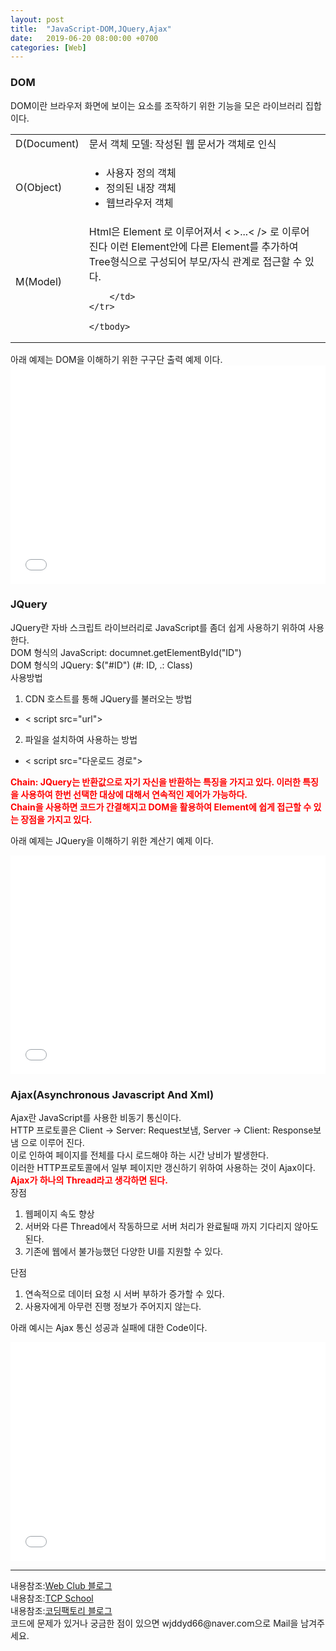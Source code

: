 ```yaml
---
layout: post
title:  "JavaScript-DOM,JQuery,Ajax"
date:   2019-06-20 08:00:00 +0700
categories: [Web]
---
```


###  DOM

DOM이란 브라우저 화면에 보이는 요소를 조작하기 위한 기능을 모은 라이브러리 집합 이다.  
<link rel = "stylesheet" href ="/static/css/bootstrap.min.css">
<table class="table">
	<tbody>
	<tr>
		<td>D(Document)</td><td>문서 객체 모델: 작성된 웹 문서가 객체로 인식</td>
	</tr>
	<tr>
		<td>O(Object)</td>
		<td>
		<ul>
		<li>사용자 정의 객체</li>
		<li>정의된 내장 객체</li>
		<li>웹브라우저 객체</li>
		</ul>
		</td>
	</tr>
		<tr>
		<td>M(Model)</td><td>Html은 Element 로 이루어져서 <
		>...<
		/>
        로 이루어 진다 이런 Element안에 다른 Element를 추가하여 Tree형식으로 구성되어 
        부모/자식 관계로 접근할 수 있다.

		</td>
	</tr>
	
	</tbody>
</table>
아래 예제는 DOM을 이해하기 위한 구구단 출력 예제 이다.
<br>
<iframe width="100%" height="350" src="//jsfiddle.net/wjddyd66/te8wmjgh/9/embedded/html,js,result/dark/" allowfullscreen="allowfullscreen" frameborder="0"></iframe>
<br>

###  JQuery
JQuery란 자바 스크립트 라이브러리로 JavaScript를 좀더 쉽게 사용하기 위하여 사용한다.  
DOM 형식의 JavaScript: documnet.getElementById("ID")  
DOM 형식의 JQuery: $("#ID") (#: ID, .: Class)  
사용방법  
1. CDN 호스트를 통해 JQuery를 불러오는 방법
 - <
 script src="url">
2. 파일을 설치하여 사용하는 방법  
 - <
 script src="다운로드 경로">

<span style ="color: red">**Chain: JQuery는 반환값으로 자기 자신을 반환하는 특징을 가지고 있다. 이러한 특징을 사용하여 한번 선택한 대상에 대해서 연속적인 제어가 가능하다.**</span><br>
<span style ="color: red">**Chain을 사용하면 코드가 간결해지고 DOM을 활용하여 Element에 쉽게 접근할 수 있는 장점을 가지고 있다.**</span><br>

아래 예제는 JQuery을 이해하기 위한 계산기 예제 이다.
<br>
<iframe width="100%" height="350" src="//jsfiddle.net/wjddyd66/te8wmjgh/58/embedded/html,js,result/dark/" allowfullscreen="allowfullscreen" frameborder="0"></iframe>
<br>

###  Ajax(Asynchronous Javascript And Xml)
Ajax란 JavaScript를 사용한 비동기 통신이다.  
HTTP 프로토콜은 Client -> Server: Request보냄, Server -> Client: Response보냄 으로 이루어 진다.  
이로 인하여 페이지를 전체를 다시 로드해야 하는 시간 낭비가 발생한다.  
이러한 HTTP프로토콜에서 일부 페이지만 갱신하기 위하여 사용하는 것이 Ajax이다.  
<span style ="color: red">**Ajax가 하나의 Thread라고 생각하면 된다.**</span><br>
장점
1. 웹페이지 속도 향상
2. 서버와 다른 Thread에서 작동하므로 서버 처리가 완료될때 까지 기다리지 않아도 된다.
3. 기존에 웹에서 불가능했던 다양한 UI를 지원할 수 있다.

단점
1. 연속적으로 데이터 요청 시 서버 부하가 증가할 수 있다.
2. 사용자에게 아무런 진행 정보가 주어지지 않는다.

아래 예시는 Ajax 통신 성공과 실패에 대한 Code이다.  
<iframe width="100%" height="350" src="//jsfiddle.net/wjddyd66/utc2k4er/1/embedded/html,js,css,result/dark/" allowfullscreen="allowfullscreen" frameborder="0"></iframe>
<br>

<hr>
내용참조:<a href="https://webclub.tistory.com/218">Web Club 블로그</a><br>
내용참조:<a href="http://tcpschool.com/jquery/jq_event_delegation">TCP School</a><br>
내용참조:<a href="https://coding-factory.tistory.com/143">코딩팩토리 블로그</a><br>
코드에 문제가 있거나 궁금한 점이 있으면 wjddyd66@naver.com으로  Mail을 남겨주세요.